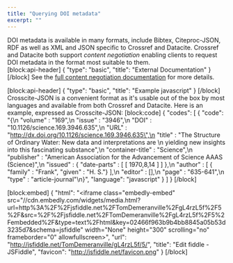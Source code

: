 ```yaml
---
title: "Querying DOI metadata"
excerpt: ""
---
```

DOI metadata is available in many formats,  include Bibtex, Citeproc-JSON, RDF as well as XML and JSON specific to Crossref and Datacite.  Crossref and Datacite both support *content negotiation* enabling clients to request DOI metadata in the format most suitable to them.  
[block:api-header]
{
  "type": "basic",
  "title": "External Documentation"
}
[/block]
See the [full content negotiation documentation](http://crosscite.org/cn/) for more details.

[block:api-header]
{
  "type": "basic",
  "title": "Example javascript"
}
[/block]
Crosscite-JSON is a convenient format as it's  usable out of the box by most languages and available from both Crossref and Datacite.  Here is an example, expressed as Crosscite-JSON:
[block:code]
{
  "codes": [
    {
      "code": "{\n  \"volume\" : \"169\",\n  \"issue\" : \"3946\",\n  \"DOI\" : \"10.1126/science.169.3946.635\",\n  \"URL\" : \"http://dx.doi.org/10.1126/science.169.3946.635\",\n  \"title\" : \"The Structure of Ordinary Water: New data and interpretations are \n           yielding new insights into this fascinating substance\",\n  \"container-title\" : \"Science\",\n  \"publisher\" : \"American Association for the Advancement of Science AAAS (Science)\",\n  \"issued\" : { \"date-parts\" : [ [ 1970,8,14 ] ] },\n  \"author\" : [ { \"family\" : \"Frank\", \"given\" : \"H. S.\"} ],\n  \"editor\" : [],\n  \"page\" : \"635-641\",\n  \"type\" : \"article-journal\"\n}",
      "language": "javascript"
    }
  ]
}
[/block]

[block:embed]
{
  "html": "<iframe class=\"embedly-embed\" src=\"//cdn.embedly.com/widgets/media.html?url=http%3A%2F%2Fjsfiddle.net%2FTomDemeranville%2FgL4rzL5f%2F5%2F&src=%2F%2Fjsfiddle.net%2FTomDemeranville%2FgL4rzL5f%2F5%2Fembedded%2F&type=text%2Fhtml&key=02466f963b9b4bb8845a05b53d3235d7&schema=jsfiddle\" width=\"None\" height=\"300\" scrolling=\"no\" frameborder=\"0\" allowfullscreen></iframe>",
  "url": "http://jsfiddle.net/TomDemeranville/gL4rzL5f/5/",
  "title": "Edit fiddle - JSFiddle",
  "favicon": "http://jsfiddle.net/favicon.png"
}
[/block]